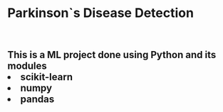 <h1> Parkinson`s Disease Detection</h1><br>
<h2>This is a ML project done using Python and its modules <li>scikit-learn</li><li>numpy</li><li>pandas</li></h2>
